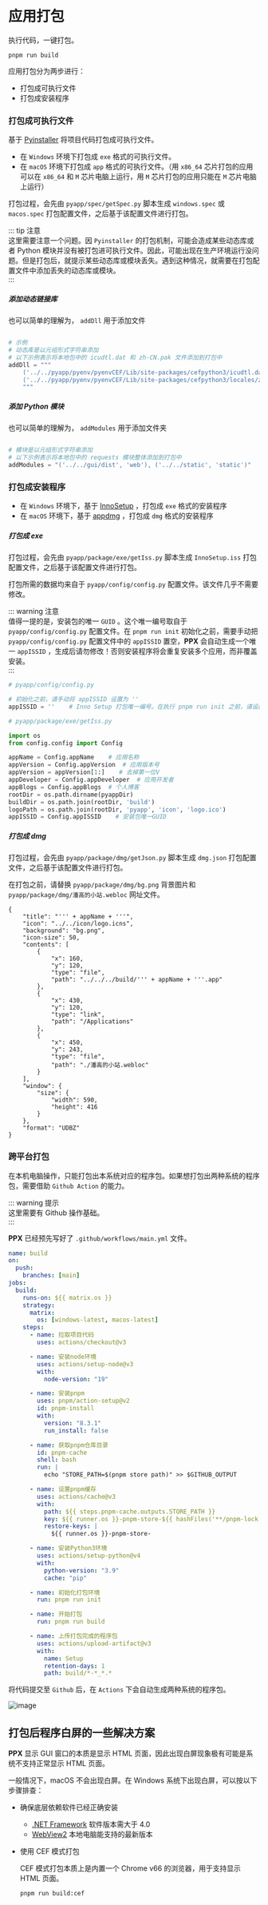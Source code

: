 # 应用打包

执行代码，一键打包。

```shell
pnpm run build
```

应用打包分为两步进行：

- 打包成可执行文件
- 打包成安装程序

### 打包成可执行文件

基于 [Pyinstaller](https://www.pyinstaller.org) 将项目代码打包成可执行文件。

- 在 `Windows` 环境下打包成 `exe` 格式的可执行文件。
- 在 `macOS` 环境下打包成 `app` 格式的可执行文件。（用 `x86_64` 芯片打包的应用可以在 `x86_64` 和 `M` 芯片电脑上运行，用 `M` 芯片打包的应用只能在 `M` 芯片电脑上运行）

打包过程，会先由 `pyapp/spec/getSpec.py` 脚本生成 `windows.spec` 或 `macos.spec` 打包配置文件，之后基于该配置文件进行打包。

::: tip 注意  
这里需要注意一个问题。因 `Pyinstaller` 的打包机制，可能会造成某些动态库或者 Python 模块并没有被打包进可执行文件。因此，可能出现在生产环境运行没问题。但是打包后，就提示某些动态库或模块丢失。遇到这种情况，就需要在打包配置文件中添加丢失的动态库或模块。  
:::

##### 添加动态链接库

也可以简单的理解为， `addDll` 用于添加文件

```Python

# 示例
# 动态库是以元组形式字符串添加
# 以下示例表示将本地包中的 icudtl.dat 和 zh-CN.pak 文件添加到打包中
addDll = """
    ('../../pyapp/pyenv/pyenvCEF/Lib/site-packages/cefpython3/icudtl.dat', './'),
    ('../../pyapp/pyenv/pyenvCEF/Lib/site-packages/cefpython3/locales/zh-CN.pak','./locales')
    """
```

##### 添加 Python 模块

也可以简单的理解为， `addModules` 用于添加文件夹

```Python

# 模块是以元组形式字符串添加
# 以下示例表示将本地包中的 requests 模块整体添加到打包中
addModules = "('../../gui/dist', 'web'), ('../../static', 'static')"
```

### 打包成安装程序

- 在 `Windows` 环境下，基于 [InnoSetup](https://jrsoftware.org/isinfo.php) ，打包成 `exe` 格式的安装程序
- 在 `macOS` 环境下，基于 [appdmg](https://github.com/LinusU/node-appdmg) ，打包成 `dmg` 格式的安装程序

##### 打包成 exe

打包过程，会先由 `pyapp/package/exe/getIss.py` 脚本生成 `InnoSetup.iss` 打包配置文件，之后基于该配置文件进行打包。

打包所需的数据均来自于 `pyapp/config/config.py` 配置文件。该文件几乎不需要修改。

::: warning 注意  
值得一提的是，安装包的唯一 `GUID` 。这个唯一编号取自于 `pyapp/config/config.py` 配置文件。在 `pnpm run init` 初始化之前，需要手动把 `pyapp/config/config.py` 配置文件中的 `appISSID` 置空，**PPX** 会自动生成一个唯一 `appISSID` ，生成后请勿修改！否则安装程序将会重复安装多个应用，而非覆盖安装。  
:::

```Python
# pyapp/config/config.py

# 初始化之前，请手动将 appISSID 设置为 ''
appISSID = ''    # Inno Setup 打包唯一编号。在执行 pnpm run init 之前，请设置为空，程序会自动生成唯一编号，生成后请勿修改！！！
```

```Python
# pyapp/package/exe/getIss.py

import os
from config.config import Config

appName = Config.appName    # 应用名称
appVersion = Config.appVersion  # 应用版本号
appVersion = appVersion[1:]    # 去掉第一位V
appDeveloper = Config.appDeveloper  # 应用开发者
appBlogs = Config.appBlogs  # 个人博客
rootDir = os.path.dirname(pyappDir)
buildDir = os.path.join(rootDir, 'build')
logoPath = os.path.join(rootDir, 'pyapp', 'icon', 'logo.ico')
appISSID = Config.appISSID    # 安装包唯一GUID
```

##### 打包成 dmg

打包过程，会先由 `pyapp/package/dmg/getJson.py` 脚本生成 `dmg.json` 打包配置文件，之后基于该配置文件进行打包。

在打包之前，请替换 `pyapp/package/dmg/bg.png` 背景图片和 `pyapp/package/dmg/潘高的小站.webloc` 网址文件。

```Python{4,19-24}
{
    "title": "''' + appName + '''",
    "icon": "../../icon/logo.icns",
    "background": "bg.png",
    "icon-size": 50,
    "contents": [
        {
            "x": 160,
            "y": 120,
            "type": "file",
            "path": "../../../build/''' + appName + '''.app"
        },
        {
            "x": 430,
            "y": 120,
            "type": "link",
            "path": "/Applications"
        },
        {
            "x": 450,
            "y": 243,
            "type": "file",
            "path": "./潘高的小站.webloc"
        }
    ],
    "window": {
        "size": {
            "width": 590,
            "height": 416
        }
    },
    "format": "UDBZ"
}
```

### 跨平台打包

在本机电脑操作，只能打包出本系统对应的程序包。如果想打包出两种系统的程序包，需要借助 `Github Action` 的能力。

::: warning 提示  
这里需要有 Github 操作基础。  
:::

**PPX** 已经预先写好了 `.github/workflows/main.yml` 文件。

```yaml
name: build
on:
  push:
    branches: [main]
jobs:
  build:
    runs-on: ${{ matrix.os }}
    strategy:
      matrix:
        os: [windows-latest, macos-latest]
    steps:
      - name: 拉取项目代码
        uses: actions/checkout@v3

      - name: 安装node环境
        uses: actions/setup-node@v3
        with:
          node-version: "19"

      - name: 安装pnpm
        uses: pnpm/action-setup@v2
        id: pnpm-install
        with:
          version: "8.3.1"
          run_install: false

      - name: 获取pnpm仓库目录
        id: pnpm-cache
        shell: bash
        run: |
          echo "STORE_PATH=$(pnpm store path)" >> $GITHUB_OUTPUT

      - name: 设置pnpm缓存
        uses: actions/cache@v3
        with:
          path: ${{ steps.pnpm-cache.outputs.STORE_PATH }}
          key: ${{ runner.os }}-pnpm-store-${{ hashFiles('**/pnpm-lock.yaml') }}
          restore-keys: |
            ${{ runner.os }}-pnpm-store-

      - name: 安装Python3环境
        uses: actions/setup-python@v4
        with:
          python-version: "3.9"
          cache: "pip"

      - name: 初始化打包环境
        run: pnpm run init

      - name: 开始打包
        run: pnpm run build

      - name: 上传打包完成的程序包
        uses: actions/upload-artifact@v3
        with:
          name: Setup
          retention-days: 1
          path: build/*-*_*.*
```

将代码提交至 `Github` 后，在 `Actions` 下会自动生成两种系统的程序包。

![image](https://pangao1990.gitee.io/vitepress/ppx/guide-expert-package-1.png)

## 打包后程序白屏的一些解决方案

**PPX** 显示 GUI 窗口的本质是显示 HTML 页面，因此出现白屏现象极有可能是系统不支持正常显示 HTML 页面。

一般情况下，macOS 不会出现白屏。在 Windows 系统下出现白屏，可以按以下步骤排查：

- 确保底层依赖软件已经正确安装

  - [.NET Framework](https://dotnet.microsoft.com/zh-cn/download/dotnet-framework) 软件版本需大于 4.0
  - [WebView2](https://developer.microsoft.com/en-us/microsoft-edge/webview2/) 本地电脑能支持的最新版本

- 使用 CEF 模式打包

  CEF 模式打包本质上是内置一个 Chrome v66 的浏览器，用于支持显示 HTML 页面。

  ```shell
  pnpm run build:cef
  ```
